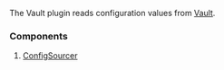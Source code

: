 The Vault plugin reads configuration values from [Vault](https://www.vaultproject.io/).

### Components

1. [ConfigSourcer](/waypoint/integrations/hashicorp/vault/latest/components/config-sourcer/vault-config-sourcer)
